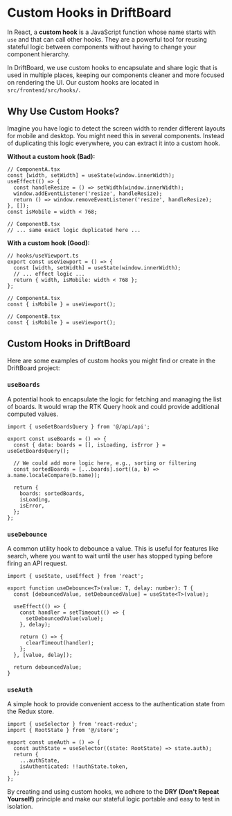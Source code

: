 # Custom Hooks in DriftBoard

In React, a **custom hook** is a JavaScript function whose name starts with `use` and that can call other hooks. They are a powerful tool for reusing stateful logic between components without having to change your component hierarchy.

In DriftBoard, we use custom hooks to encapsulate and share logic that is used in multiple places, keeping our components cleaner and more focused on rendering the UI. Our custom hooks are located in `src/frontend/src/hooks/`.

## Why Use Custom Hooks?

Imagine you have logic to detect the screen width to render different layouts for mobile and desktop. You might need this in several components. Instead of duplicating this logic everywhere, you can extract it into a custom hook.

**Without a custom hook (Bad):**

```tsx
// ComponentA.tsx
const [width, setWidth] = useState(window.innerWidth);
useEffect(() => {
  const handleResize = () => setWidth(window.innerWidth);
  window.addEventListener('resize', handleResize);
  return () => window.removeEventListener('resize', handleResize);
}, []);
const isMobile = width < 768;

// ComponentB.tsx
// ... same exact logic duplicated here ...
```

**With a custom hook (Good):**

```tsx
// hooks/useViewport.ts
export const useViewport = () => {
  const [width, setWidth] = useState(window.innerWidth);
  // ... effect logic ...
  return { width, isMobile: width < 768 };
};

// ComponentA.tsx
const { isMobile } = useViewport();

// ComponentB.tsx
const { isMobile } = useViewport();
```

## Custom Hooks in DriftBoard

Here are some examples of custom hooks you might find or create in the DriftBoard project:

### `useBoards`

A potential hook to encapsulate the logic for fetching and managing the list of boards. It would wrap the RTK Query hook and could provide additional computed values.

```tsx
import { useGetBoardsQuery } from '@/api/api';

export const useBoards = () => {
  const { data: boards = [], isLoading, isError } = useGetBoardsQuery();

  // We could add more logic here, e.g., sorting or filtering
  const sortedBoards = [...boards].sort((a, b) => a.name.localeCompare(b.name));

  return {
    boards: sortedBoards,
    isLoading,
    isError,
  };
};
```

### `useDebounce`

A common utility hook to debounce a value. This is useful for features like search, where you want to wait until the user has stopped typing before firing an API request.

```tsx
import { useState, useEffect } from 'react';

export function useDebounce<T>(value: T, delay: number): T {
  const [debouncedValue, setDebouncedValue] = useState<T>(value);

  useEffect(() => {
    const handler = setTimeout(() => {
      setDebouncedValue(value);
    }, delay);

    return () => {
      clearTimeout(handler);
    };
  }, [value, delay]);

  return debouncedValue;
}
```

### `useAuth`

A simple hook to provide convenient access to the authentication state from the Redux store.

```tsx
import { useSelector } from 'react-redux';
import { RootState } from '@/store';

export const useAuth = () => {
  const authState = useSelector((state: RootState) => state.auth);
  return {
    ...authState,
    isAuthenticated: !!authState.token,
  };
};
```

By creating and using custom hooks, we adhere to the **DRY (Don't Repeat Yourself)** principle and make our stateful logic portable and easy to test in isolation.
